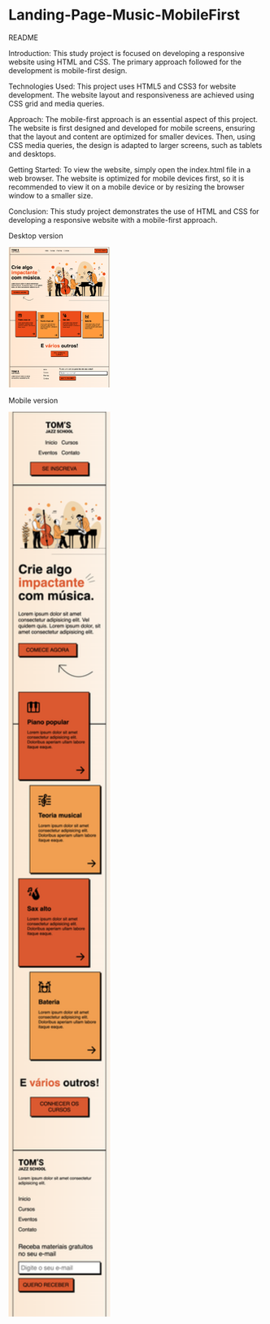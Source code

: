 # Landing-Page-Music-MobileFirst

README

Introduction:
This study project is focused on developing a responsive website using HTML and CSS. The primary approach followed for the development is mobile-first design.

Technologies Used:
This project uses HTML5 and CSS3 for website development. The website layout and responsiveness are achieved using CSS grid and media queries.

Approach:
The mobile-first approach is an essential aspect of this project. The website is first designed and developed for mobile screens, ensuring that the layout and content are optimized for smaller devices. Then, using CSS media queries, the design is adapted to larger screens, such as tablets and desktops.

Getting Started:
To view the website, simply open the index.html file in a web browser. The website is optimized for mobile devices first, so it is recommended to view it on a mobile device or by resizing the browser window to a smaller size.

Conclusion:
This study project demonstrates the use of HTML and CSS for developing a responsive website with a mobile-first approach. 

Desktop version

<img src="printdesktop.png" width="200">

Mobile version

<img src="printmobile.png" width="200">
